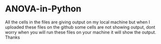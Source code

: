 # ANOVA-in-Python
All the cells in the files are giving output on my local machine but when I uploaded these files on the github some cells are not showing output, 
dont worry when you will run these files on your machine it will show the output. Thanks
